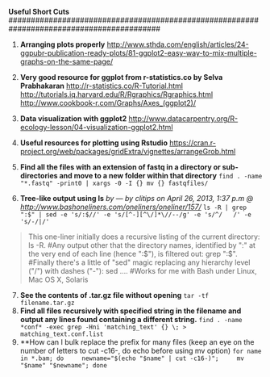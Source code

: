 **Useful Short Cuts**
##########################################################################################
1. **Arranging plots properly**
http://www.sthda.com/english/articles/24-ggpubr-publication-ready-plots/81-ggplot2-easy-way-to-mix-multiple-graphs-on-the-same-page/

2. **Very good resource for ggplot from r-statistics.co by Selva Prabhakaran**
http://r-statistics.co/R-Tutorial.html
http://tutorials.iq.harvard.edu/R/Rgraphics/Rgraphics.html
http://www.cookbook-r.com/Graphs/Axes_(ggplot2)/

3. **Data visualization with ggplot2**
http://www.datacarpentry.org/R-ecology-lesson/04-visualization-ggplot2.html

4. **Useful resources for plotting using Rstudio**
https://cran.r-project.org/web/packages/gridExtra/vignettes/arrangeGrob.html

5. **Find all the files with an extension of fastq in a directory or sub-directories and move to a new folder within that directory**
```find . -name "*.fastq" -print0 | xargs -0 -I {} mv {} fastqfiles/```

6. **Tree-like output using ls** _by — by clitips on April 26, 2013, 1:37 p.m @ http://www.bashoneliners.com/oneliners/oneliner/157/_
```ls -R | grep ":$" | sed -e 's/:$//' -e 's/[^-][^\/]*\//--/g' -e 's/^/   /' -e 's/-/|/'```
 >This one-liner initially does a recursive listing of the current directory: ls -R.
 #Any output other that the directory names, identified by ":" at the very end of each line (hence ":$"), is filtered out: grep ":$".
 #Finally there's a little of "sed" magic replacing any hierarchy level ("/") with dashes ("-"): sed ....
 #Works for me with Bash under Linux, Mac OS X, Solaris

7. **See the contents of .tar.gz file without opening**
```tar -tf filename.tar.gz```
8. **Find all files recursively with specified string in the filename and output any lines found containing a different string.**
```find . -name *conf* -exec grep -Hni 'matching_text' {} \; > matching_text.conf.list```
9. **How can I bulk replace the prefix for many files (keep an eye on the number of letters to cut -c16-, do echo before using mv option)
```for name in *.bam; do     newname="$(echo "$name" | cut -c16-)";     mv "$name" "$newname"; done```
